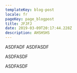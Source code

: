 ```yaml
---
templateKey: blog-post
locale: fr
pageKey: page_blogpost
title: JFJFJ
date: 2019-03-09T20:17:44.228Z
description: AHSHSHS
---
```

ASDFADF ASDFASDF

ASDFASDF

ASDFASDF
